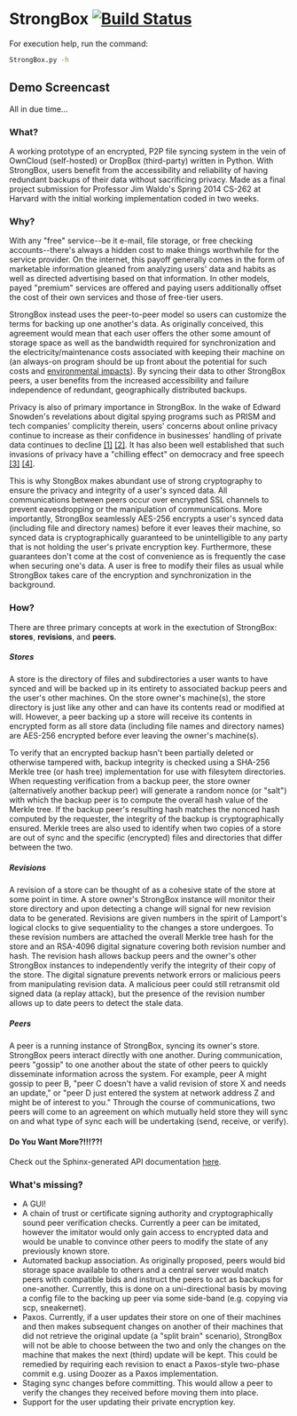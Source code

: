 StrongBox [![Build Status](https://travis-ci.org/esmail/StrongBox.svg?branch=master)](https://travis-ci.org/esmail/StrongBox)
============
For execution help, run the command:
```bash
StrongBox.py -h
```

## Demo Screencast
All in due time...

### What?

A working prototype of an encrypted, P2P file syncing system in the vein of OwnCloud (self-hosted) or DropBox (third-party) written in Python. With StrongBox, users benefit from the accessibility and reliability of having redundant backups of their data without sacrificing privacy. Made as a final project submission for Professor Jim Waldo's Spring 2014 CS-262 at Harvard with the initial working implementation coded in two weeks.

### Why?

With any "free" service--be it e-mail, file storage, or free checking accounts--there's always a hidden cost to make things worthwhile for the service provider. On the internet, this payoff generally comes in the form of marketable information gleaned from analyzing users' data and habits as well as directed advertising based on that information. In other models, payed "premium" services are offered and paying users additionally offset the cost of their own services and those of free-tier users.

StrongBox instead uses the peer-to-peer model so users can customize the terms for backing up one another's data. As originally conceived, this agreement would mean that each user offers the other some amount of storage space as well as the bandwidth required for synchronization and the electricity/maintenance costs associated with keeping their machine on (an always-on program should be up front about the potential for such costs and [environmental impacts](http://www.bitcarbon.org/bitcarbon/)). By syncing their data to other StrongBox peers, a user benefits from the increased accessibility and failure independence of redundant, geographically distributed backups.

Privacy is also of primary importance in StrongBox. In the wake of Edward Snowden's revelations about digital spying programs such as PRISM and tech companies' complicity therein, users' concerns about online privacy continue to increase as their confidence in businesses' handling of private data continues to decline [[1]](http://www.truste.com/about-TRUSTe/press-room/news_us_truste_reveals_consumers_more_concerned_about_data_collection) [[2]](http://www.pewinternet.org/2013/09/05/anonymity-privacy-and-security-online/). It has also been well established that such invasions of privacy have a "chilling effect" on democracy and free speech [[3]](https://www.eff.org/press/releases/eff-files-22-firsthand-accounts-how-nsa-surveillance-chilled-right-association) [[4]](http://www.presstv.com/detail/2013/11/12/334416/us-writers-scared-silent-by-nsa-spying/).

This is why StongBox makes abundant use of strong cryptography to ensure the privacy and integrity of a user's synced data. All communications between peers occur over encrypted SSL channels to prevent eavesdropping or the manipulation of communications. More importantly, StrongBox seamlessly AES-256 encrypts a user's synced data (including file and directory names) before it ever leaves their machine, so synced data is cryptographically guaranteed to be unintelligible to any party that is not holding the user's private encryption key. Furthermore, these guarantees don't come at the cost of convenience as is frequently the case when securing one's data. A user is free to modify their files as usual while StrongBox takes care of the encryption and synchronization in the background.


### How?

There are three primary concepts at work in the exectution of StrongBox: **stores**, **revisions**, and **peers**.

##### Stores

A store is the directory of files and subdirectories a user wants to have synced and will be backed up in its entirety to associated backup peers and the user's other machines. On the store owner's machine(s), the store directory is just like any other and can have its contents read or modified at will. However, a peer backing up a store will receive its contents in encrypted form as all store data (including file names and directory names) are AES-256 encrypted before ever leaving the owner's machine(s). 

To verify that an encrypted backup hasn't been partially deleted or otherwise tampered with, backup integrity is checked using a SHA-256 Merkle tree (or hash tree) implementation for use with filesytem directories. When requesting verification from a backup peer, the store owner (alternatively another backup peer) will generate a random nonce (or "salt") with which the backup peer is to compute the overall hash value of the Merkle tree. If the backup peer's resulting hash matches the nonced hash computed by the requester, the integrity of the backup is cryptographically ensured. Merkle trees are also used to identify when two copies of a store are out of sync and the specific (encrypted) files and directories that differ between the two.


##### Revisions

A revision of a store can be thought of as a cohesive state of the store at some point in time. A store owner's StrongBox instance will monitor their store directory and upon detecting a change will signal for new revision data to be generated. Revisions are given numbers in the spirit of Lamport's logical clocks to give sequentiality to the changes a store undergoes. To these revision numbers are attached the overall Merkle tree hash for the store and an RSA-4096 digital signature covering both revision number and hash. The revision hash allows backup peers and the owner's other StrongBox instances to independently verify the integrity of their copy of the store. The digital signature prevents network errors or malicious peers from manipulating revision data. A malicious peer could still retransmit old signed data (a replay attack), but the presence of the revision number allows up to date peers to detect the stale data.

##### Peers

A peer is a running instance of StrongBox, syncing its owner's store. StrongBox peers interact directly with one another. During communication, peers "gossip" to one another about the state of other peers to quickly disseminate information across the system. For example, peer A might gossip to peer B, "peer C doesn't have a valid revision of store X and needs an update," or "peer D just entered the system at network address Z and might be of interest to you." Through the course of communications, two peers will come to an agreement on which mutually held store they will sync on and what type of sync each will be undertaking (send, receive, or verify).


#### Do You Want More?!!!??!
Check out the Sphinx-generated API documentation [here](https://esmail.github.io/StrongBox/sphinx/html/index.html).

### What's missing?
* A GUI!
* A chain of trust or certificate signing authority and cryptographically sound peer verification checks. Currently a peer can be imitated, however the imitator would only gain access to encrypted data and would be unable to convince other peers to modify the state of any previously known store.
* Automated backup association. As originally proposed, peers would bid storage space available to others and a central server would match peers with compatible bids and instruct the peers to act as backups for one-another. Currently, this is done on a uni-directional basis by moving a config file to the backing up peer via some side-band (e.g. copying via scp, sneakernet).
* Paxos. Currently, if a user updates their store on one of their machines and then makes subsequent changes on another of their machines that did not retrieve the original update (a "split brain" scenario), StrongBox will not be able to choose between the two and only the changes on the machine that makes the next (third) update will be kept. This could be remedied by requiring each revision to enact a Paxos-style two-phase commit e.g. using Doozer as a Paxos implementation.
* Staging sync changes before committing. This would allow a peer to verify the changes they received before moving them into place.
* Support for the user updating their private encryption key.
